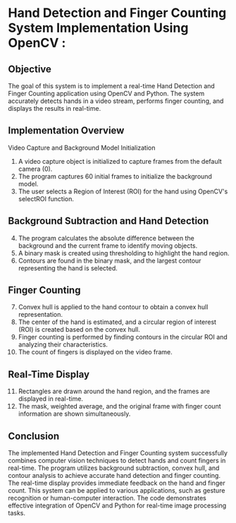 # Hand Detection and Finger Counting System Implementation Using OpenCV :
## Objective
The goal of this system is to implement a real-time Hand Detection and Finger Counting application using OpenCV and Python. The system accurately detects hands in a video stream, performs finger counting, and displays the results in real-time.
## Implementation Overview
Video Capture and Background Model Initialization
1.	A video capture object is initialized to capture frames from the default camera (0).
2.	The program captures 60 initial frames to initialize the background model.
3.	The user selects a Region of Interest (ROI) for the hand using OpenCV's selectROI function.
## Background Subtraction and Hand Detection
4.	The program calculates the absolute difference between the background and the current frame to identify moving objects.
5.	A binary mask is created using thresholding to highlight the hand region.
6.	Contours are found in the binary mask, and the largest contour representing the hand is selected.
## Finger Counting
7.	Convex hull is applied to the hand contour to obtain a convex hull representation.
8.	The center of the hand is estimated, and a circular region of interest (ROI) is created based on the convex hull.
9.	Finger counting is performed by finding contours in the circular ROI and analyzing their characteristics.
10.	The count of fingers is displayed on the video frame.
## Real-Time Display
11.	Rectangles are drawn around the hand region, and the frames are displayed in real-time.
12.	The mask, weighted average, and the original frame with finger count information are shown simultaneously.
## Conclusion
The implemented Hand Detection and Finger Counting system successfully combines computer vision techniques to detect hands and count fingers in real-time. The program utilizes background subtraction, convex hull, and contour analysis to achieve accurate hand detection and finger counting. The real-time display provides immediate feedback on the hand and finger count. This system can be applied to various applications, such as gesture recognition or human-computer interaction. The code demonstrates effective integration of OpenCV and Python for real-time image processing tasks.


